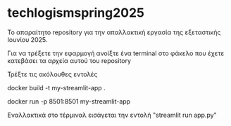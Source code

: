 # techlogismspring2025
Το απαραίτητο repository για την απαλλακτική εργασία της εξεταστικής Ιουνίου 2025.


Για να τρέξετε την εφαρμογή ανοίξτε ένα terminal στο φάκελο που έχετε κατεβάσει τα αρχεία αυτού του repository

Τρέξτε τις ακόλουθες εντολές

docker build -t my-streamlit-app .

docker run -p 8501:8501 my-streamlit-app

Εναλλακτικά στο τέρμιναλ εισάγεται την εντολή "streamlit run app.py"
